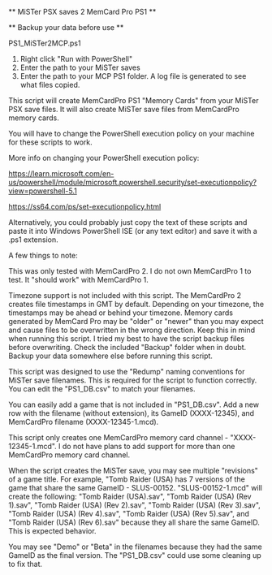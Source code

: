 **  MiSTer PSX saves 2 MemCard Pro PS1   **

**  Backup your data before use          **

PS1_MiSTer2MCP.ps1
1. Right click "Run with PowerShell"
2. Enter the path to your MiSTer saves
3. Enter the path to your MCP PS1 folder.
A log file is generated to see what files copied.

This script will create MemCardPro PS1 "Memory Cards" from your MiSTer PSX save files.  It will also create MiSTer save files from MemCardPro memory cards.

You will have to change the PowerShell execution policy on your machine for these scripts to work.  

More info on changing your PowerShell execution policy:

https://learn.microsoft.com/en-us/powershell/module/microsoft.powershell.security/set-executionpolicy?view=powershell-5.1

https://ss64.com/ps/set-executionpolicy.html

Alternatively, you could probably just copy the text of these scripts and paste it into Windows PowerShell ISE (or any text editor) and save it with a .ps1 extension.

A few things to note:

This was only tested with MemCardPro 2.  I do not own MemCardPro 1 to test.  It "should work" with MemCardPro 1.

Timezone support is not included with this script.  The MemCardPro 2 creates file timestamps in GMT by default.  Depending on your timezone, the timestamps may be ahead or behind your timezone.  Memory cards generated by MemCard Pro may be "older" or "newer" than you may expect and cause files to be overwritten in the wrong direction.  Keep this in mind when running this script.  I tried my best to have the script backup files before overwriting.  Check the included "Backup" folder when in doubt.  Backup your data somewhere else before running this script.

This script was designed to use the "Redump" naming conventions for MiSTer save filenames.  This is required for the script to function correctly.  You can edit the "PS1_DB.csv" to match your filenames.  

You can easily add a game that is not included in "PS1_DB.csv".  Add a new row with the filename (without extension), its GameID (XXXX-12345), and MemCardPro filename (XXXX-12345-1.mcd).

 This script only creates one MemCardPro memory card channel - "XXXX-12345-1.mcd".  I do not have plans to add support for more than one MemCardPro memory card channel.
 
 When the script creates the MiSTer save, you may see multiple "revisions" of a game title.  For example, "Tomb Raider (USA) has 7 versions of the game that share the same GameID - SLUS-00152.  "SLUS-00152-1.mcd" will create the following: "Tomb Raider (USA).sav", "Tomb Raider (USA) (Rev 1).sav", "Tomb Raider (USA) (Rev 2).sav", "Tomb Raider (USA) (Rev 3).sav", "Tomb Raider (USA) (Rev 4).sav", "Tomb Raider (USA) (Rev 5).sav", and "Tomb Raider (USA) (Rev 6).sav" because they all share the same GameID.  This is expected behavior.
 
 You may see "Demo" or "Beta" in the filenames because they had the same GameID as the final version.  The "PS1_DB.csv" could use some cleaning up to fix that.
